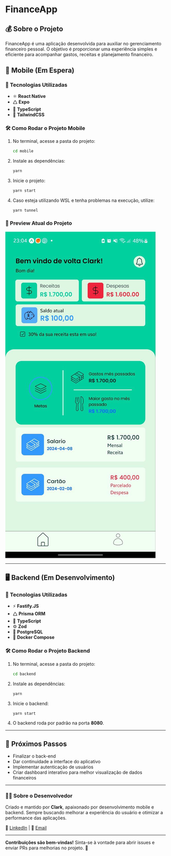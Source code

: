 # FinanceApp

## 💰 Sobre o Projeto

FinanceApp é uma aplicação desenvolvida para auxiliar no gerenciamento financeiro pessoal. O objetivo é proporcionar uma experiência simples e eficiente para acompanhar gastos, receitas e planejamento financeiro.

## 📱 Mobile (Em Espera)

### 🚀 Tecnologias Utilizadas

- ⚛️ **React Native**  
- 🛆 **Expo**  
- 🧰 **TypeScript**  
- 🎨 **TailwindCSS**  

### 🛠️ Como Rodar o Projeto Mobile

1. No terminal, acesse a pasta do projeto:
   ```sh
   cd mobile
   ```
2. Instale as dependências:
   ```sh
   yarn
   ```
3. Inicie o projeto:
   ```sh
   yarn start
   ```
4. Caso esteja utilizando WSL e tenha problemas na execução, utilize:
   ```sh
   yarn tunnel
   ```

### 📸 Preview Atual do Projeto

<img src="image.png" alt="Imagem do projeto mobile - aplicação de finanças com estados estáticos" />

---

## 🖥️ Backend (Em Desenvolvimento)

### 🚀 Tecnologias Utilizadas

- ⚡ **Fastify.JS**  
- 🛆 **Prisma ORM**  
- 🧰 **TypeScript**  
- ⚙️ **Zod**  
- 🐘 **PostgreSQL**  
- 🐋 **Docker Compose**  

### 🛠️ Como Rodar o Projeto Backend

1. No terminal, acesse a pasta do projeto:
   ```sh
   cd backend
   ```
2. Instale as dependências:
   ```sh
   yarn
   ```
3. Inicie o backend:
   ```sh
   yarn start
   ```
4. O backend roda por padrão na porta **8080**.

---

## 📌 Próximos Passos

- Finalizar o back-end
- Dar continuidade a interface do aplicativo
- Implementar autenticação de usuários
- Criar dashboard interativo para melhor visualização de dados financeiros

---

### 👨‍💻 Sobre o Desenvolvedor

Criado e mantido por **Clark**, apaixonado por desenvolvimento mobile e backend. Sempre buscando melhorar a experiência do usuário e otimizar a performance das aplicações.

🔗 [LinkedIn](www.linkedin.com/in/clarkferreira) | 📧 [Email](amorimclark@gmail.com)

---

**Contribuições são bem-vindas!** Sinta-se à vontade para abrir issues e enviar PRs para melhorias no projeto. 🚀